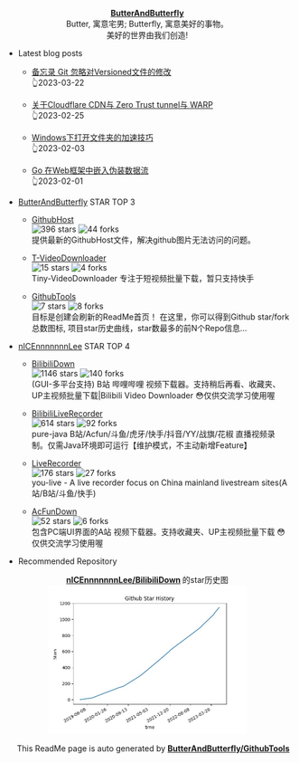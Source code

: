 <p align="center">
      <strong>
        <a href="https://github.com/ButterAndButterfly" target="_blank">ButterAndButterfly</a><br>
      </strong>  
        Butter, 寓意宅男; Butterfly, 寓意美好的事物。 
        <br/> 美好的世界由我们创造!  
</p>

+ Latest blog posts  

    + [备忘录 Git 忽略对Versioned文件的修改](https://nicelee.top/blog/2023/03/22/git-ignore-versioned-file-changes/)   
    :point_up_2:2023-03-22

    + [关于Cloudflare CDN与 Zero Trust tunnel与 WARP](https://nicelee.top/blog/2023/02/25/cloudflare-cdn-tunnel-warp/)   
    :point_up_2:2023-02-25

    + [Windows下打开文件夹的加速技巧](https://nicelee.top/blog/2023/02/03/win-speed-up/)   
    :point_up_2:2023-02-03

    + [Go 在Web框架中嵌入伪装数据流](https://nicelee.top/blog/2023/02/01/go-http-hijack/)   
    :point_up_2:2023-02-01



+ [ButterAndButterfly](https://github.com/ButterAndButterfly) STAR TOP 3
    
    + [GithubHost](https://github.com/ButterAndButterfly/GithubHost)   
    ![396 stars](https://img.shields.io/badge/Stars-396-green)
    ![44 forks](https://img.shields.io/badge/Forks-44-green)  
    提供最新的GithubHost文件，解决github图片无法访问的问题。
    
    + [T-VideoDownloader](https://github.com/ButterAndButterfly/T-VideoDownloader)   
    ![15 stars](https://img.shields.io/badge/Stars-15-green)
    ![4 forks](https://img.shields.io/badge/Forks-4-green)  
    Tiny-VideoDownloader 专注于短视频批量下载，暂只支持快手
    
    + [GithubTools](https://github.com/ButterAndButterfly/GithubTools)   
    ![7 stars](https://img.shields.io/badge/Stars-7-green)
    ![8 forks](https://img.shields.io/badge/Forks-8-green)  
    目标是创建会刷新的ReadMe首页！    在这里，你可以得到Github star/fork总数图标, 项目star历史曲线，star数最多的前N个Repo信息...
    

+ [nICEnnnnnnnLee](https://github.com/nICEnnnnnnnLee) STAR TOP 4
    
    + [BilibiliDown](https://github.com/nICEnnnnnnnLee/BilibiliDown)   
    ![1146 stars](https://img.shields.io/badge/Stars-1146-green)
    ![140 forks](https://img.shields.io/badge/Forks-140-green)  
    (GUI-多平台支持) B站 哔哩哔哩 视频下载器。支持稍后再看、收藏夹、UP主视频批量下载|Bilibili Video Downloader 😳仅供交流学习使用喔
    
    + [BilibiliLiveRecorder](https://github.com/nICEnnnnnnnLee/BilibiliLiveRecorder)   
    ![614 stars](https://img.shields.io/badge/Stars-614-green)
    ![92 forks](https://img.shields.io/badge/Forks-92-green)  
    pure-java B站/Acfun/斗鱼/虎牙/快手/抖音/YY/战旗/花椒 直播视频录制。仅需Java环境即可运行【维护模式，不主动新增Feature】
    
    + [LiveRecorder](https://github.com/nICEnnnnnnnLee/LiveRecorder)   
    ![176 stars](https://img.shields.io/badge/Stars-176-green)
    ![27 forks](https://img.shields.io/badge/Forks-27-green)  
    you-live - A live recorder focus on China mainland livestream sites(A站/B站/斗鱼/快手)
    
    + [AcFunDown](https://github.com/nICEnnnnnnnLee/AcFunDown)   
    ![52 stars](https://img.shields.io/badge/Stars-52-green)
    ![6 forks](https://img.shields.io/badge/Forks-6-green)  
    包含PC端UI界面的A站 视频下载器。支持收藏夹、UP主视频批量下载 😳仅供交流学习使用喔
    


+ Recommended Repository  
<p align="center">
      <strong>
        <a href="https://github.com/nICEnnnnnnnLee/BilibiliDown" target="_blank">nICEnnnnnnnLee/BilibiliDown</a>
      </strong>  的star历史图
  <br>
  <img src="https://raw.githubusercontent.com/nICEnnnnnnnLee/nICEnnnnnnnLee/master/data/stars_history.jpg" width="350px"></img>    
</p>

<p align="right">
      This ReadMe page is auto generated by 
      <strong>
        <a href="https://github.com/ButterAndButterfly/GithubTools" target="_blank">ButterAndButterfly/GithubTools</a><br>
      </strong>   
</p> 